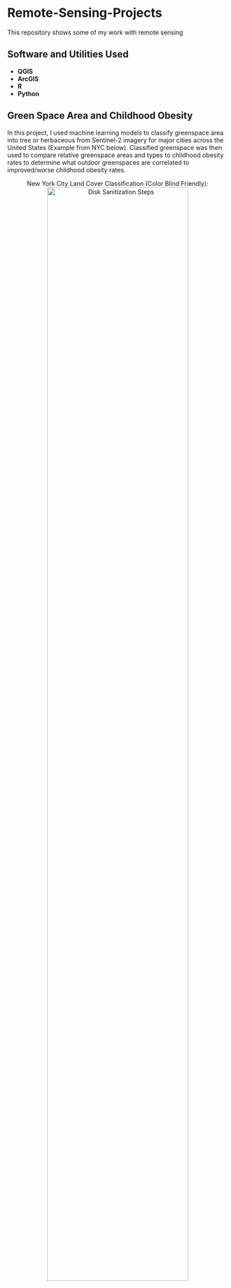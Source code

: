 # Remote-Sensing-Projects

This repository shows some of my work with remote sensing<br />


<h2>Software and Utilities Used</h2>

- <b>QGIS</b> 
- <b>ArcGIS</b>
- <b>R</b>
- <b>Python</b>


<h2>Green Space Area and Childhood Obesity</h2>
In this project, I used machine learning models to classify greenspace area into tree or herbaceous from Sentinel-2 imagery for major cities across the United States (Example from NYC below). Classified greenspace was then used to compare relative greenspace areas and types to childhood obesity rates to determine what outdoor greenspaces are correlated to improved/worse childhood obesity rates. <p align="center">
New York City Land Cover Classification (Color Blind Friendly): <br/>
<img src="https://i.imgur.com/wyaEk0T.jpeg" height="80%" width="80%" alt="Disk Sanitization Steps"/>
<br />
<!--
 ```diff
- text in red
+ text in green
! text in orange
# text in gray
@@ text in purple (and bold)@@
```
--!>
